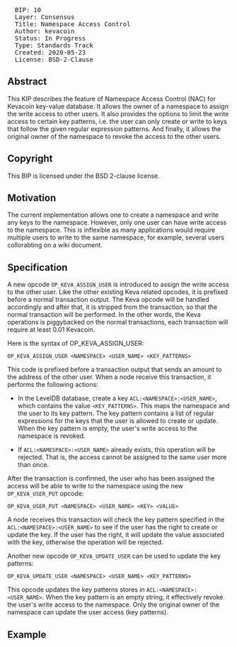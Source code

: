 <pre>
  BIP: 10
  Layer: Consensus
  Title: Namespace Access Control
  Author: kevacoin <info@kevacoin.org>
  Status: In Progress
  Type: Standards Track
  Created: 2020-05-23
  License: BSD-2-Clause
</pre>

## Abstract

This KIP describes the feature of Namespace Access Control (NAC) for Kevacoin key-value database. It allows the owner of a namespace to assign the write access to other users. It also provides the options to limit the write access to certain key patterns, i.e. the user can only create or write to keys that follow the given regular expression patterns. And finally, it allows the original owner of the namespace to revoke the access to the other users.


## Copyright

This BIP is licensed under the BSD 2-clause license.

## Motivation

The current implementation allows one to create a namespace and write any keys to the namespace. However, only one user can have write access to the namespace. This is inflexible as many applications would require multiple users to write to the same namespace, for example, several users collorabting on a wiki document.

## Specification

A new opcode `OP_KEVA_ASSIGN_USER` is introduced to assign the write access to the other user. Like the other existing Keva related opcodes, it is prefixed before a normal transaction output. The Keva opcode will be handled accordingly and after that, it is stripped from the transaction, so that the normal transaction will be performed. In the other words, the Keva operations is piggybacked on the normal transactions, each transaction will require at least 0.01 Kevacoin.

Here is the syntax of OP_KEVA_ASSIGN_USER:

```
OP_KEVA_ASSIGN_USER <NAMESPACE> <USER_NAME> <KEY_PATTERNS>

```
This code is prefixed before a transaction output that sends an amount to the address of the other user. When a node receive this transaction, it performs the following actions:


* In the LevelDB database, create a key `ACL:<NAMESPACE>:<USER_NAME>`, which contains the value `<KEY_PATTERNS>`. This maps the namespace and the user to its key pattern. The key pattern contains a list of regular expressions for the keys that the user is allowed to create or update. When the key pattern is empty, the user's write access to the namespace is revoked.

* If `ACL:<NAMESPACE>:<USER_NAME>` already exists, this operation will be rejected. That is, the access cannot be assigned to the same user more than once.

After the transaction is confirmed, the user who has been assigned the access will be able to write to the namespace using the new `OP_KEVA_USER_PUT` opcode:

```
OP_KEVA_USER_PUT <NAMESPACE> <USER_NAME> <KEY> <VALUE>
```

A node receives this transaction will check the key pattern specified in the `ACL:<NAMESPACE>:<USER_NAME>` to see if the user has the right to create or update the key. If the user has the right, it will update the value associated with the key, otherwise the operation will be rejected.

Another new opcode `OP_KEVA_UPDATE_USER` can be used to update the key patterns:

```
OP_KEVA_UPDATE_USER <NAMESPACE> <USER_NAME> <KEY_PATTERNS>
```
This opcode updates the key patterns stores in `ACL:<NAMESPACE>:<USER_NAME>`. When the key pattern is an empty string, it effectively revoke the user's write access to the namespace. Only the original owner of the namespace can update the user access (key patterns).



## Example

